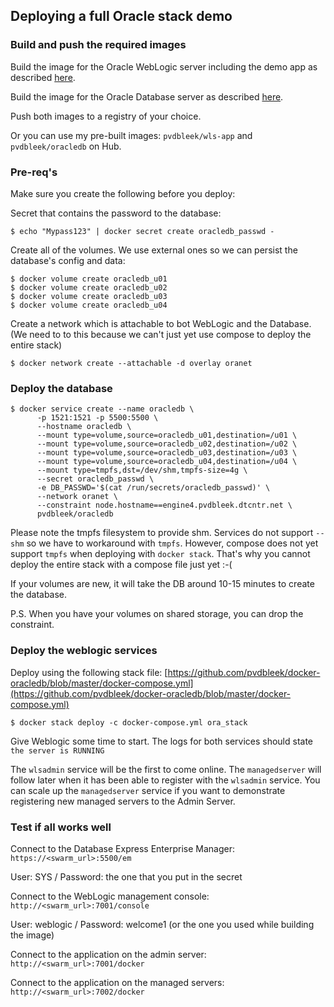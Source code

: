 ## Deploying a full Oracle stack demo

### Build and push the required images
Build the image for the Oracle WebLogic server including the demo app as described [here](https://github.com/pvdbleek/ddc-weblogic-demo/blob/master/README.md).

Build the image for the Oracle Database server as described [here](https://github.com/pvdbleek/docker-oracledb/blob/master/README.md).

Push both images to a registry of your choice.

Or you can use my pre-built images: ```pvdbleek/wls-app``` and ```pvdbleek/oracledb``` on Hub.

### Pre-req's 

Make sure you create the following before you deploy:

Secret that contains the password to the database:
````
$ echo "Mypass123" | docker secret create oracledb_passwd -
````

Create all of the volumes. We use external ones so we can persist the database's config and data:

````
$ docker volume create oracledb_u01
$ docker volume create oracledb_u02
$ docker volume create oracledb_u03
$ docker volume create oracledb_u04
````
Create a network which is attachable to bot WebLogic and the Database.
(We need to to this because we can't just yet use compose to deploy the entire stack)

````
$ docker network create --attachable -d overlay oranet
````

### Deploy the database

````
$ docker service create --name oracledb \
      -p 1521:1521 -p 5500:5500 \
      --hostname oracledb \
      --mount type=volume,source=oracledb_u01,destination=/u01 \
      --mount type=volume,source=oracledb_u02,destination=/u02 \
      --mount type=volume,source=oracledb_u03,destination=/u03 \
      --mount type=volume,source=oracledb_u04,destination=/u04 \
      --mount type=tmpfs,dst=/dev/shm,tmpfs-size=4g \
      --secret oracledb_passwd \
      -e DB_PASSWD='$(cat /run/secrets/oracledb_passwd)' \
      --network oranet \
      --constraint node.hostname==engine4.pvdbleek.dtcntr.net \
      pvdbleek/oracledb
````
Please note the tmpfs filesystem to provide shm. Services do not support ```--shm``` so we have to workaround with ```tmpfs```.
However, compose does not yet support ```tmpfs``` when deploying with ```docker stack```.
That's why you cannot deploy the entire stack with a compose file just yet :-(

If your volumes are new, it will take the DB around 10-15 minutes to create the database. 

P.S. When you have your volumes on shared storage, you can drop the constraint.

### Deploy the weblogic services

Deploy using the following stack file: [https://github.com/pvdbleek/docker-oracledb/blob/master/docker-compose.yml](https://github.com/pvdbleek/docker-oracledb/blob/master/docker-compose.yml)

````
$ docker stack deploy -c docker-compose.yml ora_stack
````

Give Weblogic some time to start. The logs for both services should state ```the server is RUNNING```

The ```wlsadmin``` service will be the first to come online. The ```managedserver``` will follow later when it has been able to register with the ```wlsadmin``` service.
You can scale up the ```managedserver``` service if you want to demonstrate registering new managed servers to the Admin Server.

### Test if all works well

Connect to the Database Express Enterprise Manager:
```https://<swarm_url>:5500/em```

User: SYS / Password: the one that you put in the secret

Connect to the WebLogic management console:
```http://<swarm_url>:7001/console```

User: weblogic / Password: welcome1 (or the one you used while building the image)

Connect to the application on the admin server:
```http://<swarm_url>:7001/docker```

Connect to the application on the managed servers:
```http://<swarm_url>:7002/docker```




